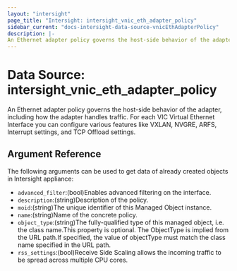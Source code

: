 ```yaml
---
layout: "intersight"
page_title: "Intersight: intersight_vnic_eth_adapter_policy"
sidebar_current: "docs-intersight-data-source-vnicEthAdapterPolicy"
description: |-
An Ethernet adapter policy governs the host-side behavior of the adapter, including how the adapter handles traffic. For each VIC Virtual Ethernet Interface you can configure various features like VXLAN, NVGRE, ARFS, Interrupt settings, and TCP Offload settings.
---
```


# Data Source: intersight_vnic_eth_adapter_policy
An Ethernet adapter policy governs the host-side behavior of the adapter, including how the adapter handles traffic. For each VIC Virtual Ethernet Interface you can configure various features like VXLAN, NVGRE, ARFS, Interrupt settings, and TCP Offload settings.
## Argument Reference
The following arguments can be used to get data of already created objects in Intersight appliance:
* `advanced_filter`:(bool)Enables advanced filtering on the interface.
* `description`:(string)Description of the policy.
* `moid`:(string)The unique identifier of this Managed Object instance.
* `name`:(string)Name of the concrete policy.
* `object_type`:(string)The fully-qualified type of this managed object, i.e. the class name.This property is optional. The ObjectType is implied from the URL path.If specified, the value of objectType must match the class name specified in the URL path.
* `rss_settings`:(bool)Receive Side Scaling allows the incoming traffic to be spread across multiple CPU cores.

